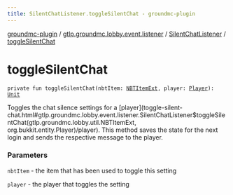 ```yaml
---
title: SilentChatListener.toggleSilentChat - groundmc-plugin
---
```


[groundmc-plugin](../../index.html) / [gtlp.groundmc.lobby.event.listener](../index.html) / [SilentChatListener](index.html) / [toggleSilentChat](.)

# toggleSilentChat

`private fun toggleSilentChat(nbtItem: `[`NBTItemExt`](../../gtlp.groundmc.lobby.util/-n-b-t-item-ext/index.html)`, player: `[`Player`](https://hub.spigotmc.org/javadocs/spigot/org/bukkit/entity/Player.html)`): `[`Unit`](https://kotlinlang.org/api/latest/jvm/stdlib/kotlin/-unit/index.html)

Toggles the chat silence settings for a [player](toggle-silent-chat.html#gtlp.groundmc.lobby.event.listener.SilentChatListener$toggleSilentChat(gtlp.groundmc.lobby.util.NBTItemExt, org.bukkit.entity.Player)/player).
This method saves the state for the next login and sends the respective
message to the player.

### Parameters

`nbtItem` - the item that has been used to toggle this setting

`player` - the player that toggles the setting